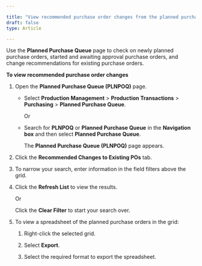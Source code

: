 ```yaml
---

title: "View recommended purchase order changes from the planned purchase queue"
draft: false
type: Article

---
```


Use the **Planned Purchase Queue** page to check on newly planned purchase orders, started and awaiting approval purchase orders, and change recommendations for existing purchase orders.

**To view recommended purchase order changes**

1. Open the **Planned Purchase Queue (PLNPOQ)** page.

    - Select **Production Management** > **Production Transactions** > **Purchasing** > **Planned Purchase Queue**.

        Or

    - Search for **PLNPOQ** or **Planned Purchase Queue** in the **Navigation box** and then select **Planned Purchase Queue**.

       The **Planned Purchase Queue (PLNPOQ)** page appears.

2. Click the **Recommended Changes to Existing POs** tab.

3. To narrow your search, enter information in the field filters above the grid.

4. Click the **Refresh List** to view the results.

    Or

    Click the **Clear Filter** to start your search over.

5. To view a spreadsheet of the planned purchase orders in the grid:

    1. Right-click the selected grid.

    2. Select **Export**.

    3. Select the required format to export the spreadsheet.

​